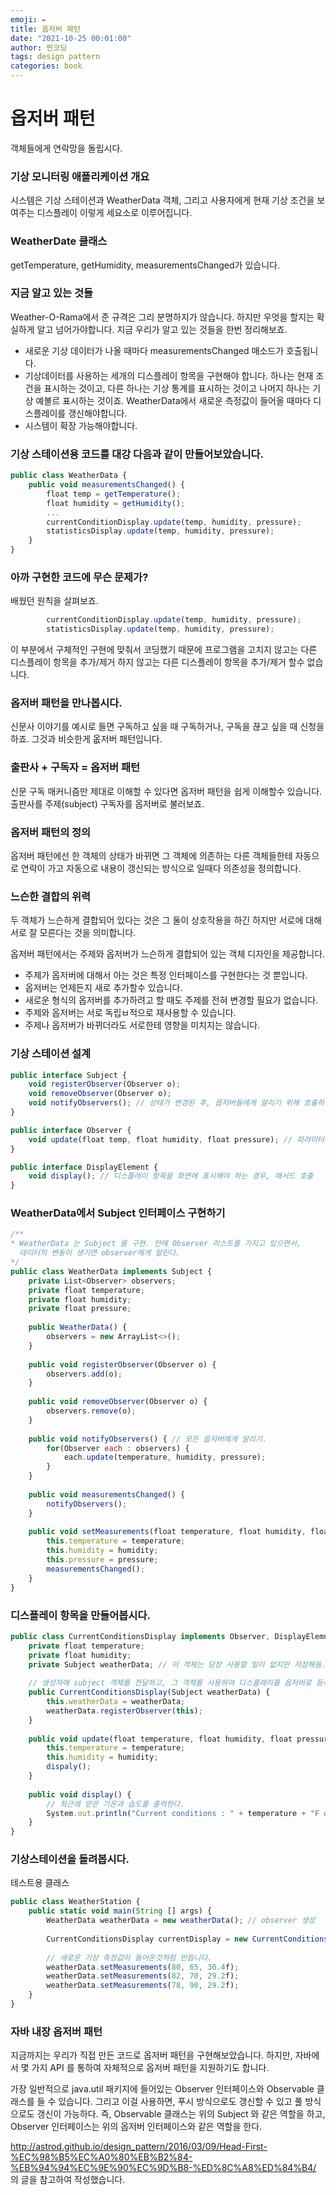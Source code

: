 ```yaml
---
emoji: ✒️
title: 옵저버 패턴
date: "2021-10-25 00:01:00"
author: 찐코딩
tags: design pattern
categories: book
---
```

# 옵저버 패턴

객체들에게 연락망을 돌립시다.

### 기상 모니터링 애플리케이션 개요

시스템은 기상 스테이션과 WeatherData 객체, 그리고 사용자에게 현재 기상 조건을 보여주는 디스플레이 이렇게 세요소로 이루어집니다.

### WeatherDate 클래스

getTemperature, getHumidity, measurementsChanged가 있습니다.

### 지금 알고 있는 것들

Weather-O-Rama에서 준 규격은 그리 분명하지가 않습니다. 하지만 우엇을 할지는 확실하게 알고 넘어가야합니다. 지금 우리가 알고 있는 것들을 한번 정리해보죠.

- 새로운 기상 데이터가 나올 때마다 measurementsChanged 매소드가 호출됩니다.
- 기상데이터를 사용하는 세개의 디스플레이 항목을 구현해야 합니다. 하나는 현재 조건을 표시하는 것이고, 다른 하나는 기상 통계를 표시하는 것이고 나머지 하나는 기상 예볼르 표시하는 것이죠. WeatherData에서 새로운 측정값이 들어올 때마다 디스플레이를 갱신해야합니다.
- 시스템이 확장 가능해야합니다.

### 기상 스테이션용 코드를 대강 다음과 같이 만들어보았습니다.

```jsx
public class WeatherData {
	public void measurementsChanged() {
		float temp = getTemperature();
		float humidity = getHumidity();
		...
		currentConditionDisplay.update(temp, humidity, pressure);
		statisticsDisplay.update(temp, humidity, pressure);
	}
}
```

### 아까 구현한 코드에 무슨 문제가?

배웠던 원칙을 살펴보죠.

```jsx
		currentConditionDisplay.update(temp, humidity, pressure);
		statisticsDisplay.update(temp, humidity, pressure);
```

이 부분에서 구체적인 구현에 맞춰서 코딩했기 때문에 프로그램을 고치지 않고는 다른 디스플레이 항목을 추가/제거 하지 않고는 다른 디스플레이 항목을 추가/제거 할수 없습니다.

### 옵저버 패턴을 만나봅시다.

신문사 이야기를 예시로 들면 구독하고 싶을 때 구독하거나, 구독을 끊고 싶을 때 신청을하죠. 그것과 비슷한게 옶저버 패턴입니다.

### 출판사 + 구독자 = 옵저버 패턴

신문 구독 매커니즘만 제대로 이해할 수 있다면 옵저버 패턴을 쉽게 이해할수 있습니다. 출판사를 주제(subject) 구독자를 옵저버로 불러보죠.

### 옵저버 패턴의 정의

옵저버 패턴에선 한 객체의 상태가 바뀌면 그 객체에 의존하는 다른 객체들한테 자동으로 연락이 가고 자동으로 내용이 갱신되는 방식으로 일때다 의존성을 정의합니다.

### 느슨한 결합의 위력

두 객체가 느슨하게 결합되어 있다는 것은 그 둘이 상호작용을 하긴 하지만 서로에 대해 서로 잘 모른다는 것을 의미합니다.

옵저버 패턴에서는 주제와 옵저버가 느슨하게 결합되어 있는 객체 디자인을 제공합니다.

- 주제가 옵저버에 대해서 아는 것은 특정 인터페이스를 구현한다는 것 뿐입니다.
- 옵저버는 언제든지 새로 추가할수 있습니다.
- 새로운 형식의 옵저버를 추가하려고 할 때도 주제를 전혀 변경할 필요가 없습니다.
- 주제와 옵저버는 서로 독립ㅂ적으로 재사용할 수 있습니다.
- 주제나 옵저버가 바뀌더라도 서로한테 영향을 미치지는 않습니다.

### 기상 스테이션 설계

```jsx
public interface Subject {
	void registerObserver(Observer o);
	void removeObserver(Observer o);
	void notifyObservers(); // 상태가 변경된 후, 옵저버들에게 알리기 위해 호출하는 메서드
}

public interface Observer {
    void update(float temp, float humidity, float pressure); // 파라미터는 기상 정보 변경시 옵저버들에게 전달되는 상태
}

public interface DisplayElement {
    void display(); // 디스플레이 항목을 화면에 표시해야 하는 경우, 매서드 호출
}
```

### WeatherData에서 Subject 인터페이스 구현하기

```jsx
/**
* WeatherData 는 Subject 를 구현. 안에 Observer 리스트를 가지고 있으면서,
  데이터의 변동이 생기면 observer에게 알린다.
*/
public class WeatherData implements Subject {
    private List<Observer> observers;
    private float temperature;
    private float humidity;
    private float pressure;
    
    public WeatherData() {
        observers = new ArrayList<>();
    }
    
    public void registerObserver(Observer o) {
        observers.add(o);
    }
    
    public void removeObserver(Observer o) {
        observers.remove(o);
    }
    
    public void notifyObservers() { // 모든 옵저버에게 알리기.
        for(Observer each : observers) {
            each.update(temperature, humidity, pressure);
        }
    }
    
    public void measurementsChanged() {
        notifyObservers();
    }
    
    public void setMeasurements(float temperature, float humidity, float pressure) {
        this.temperature = temperature;
        this.humidity = humidity;
        this.pressure = pressure;
        measurementsChanged();
    }
}
```

### 디스플레이 항목을 만들어봅시다.

```jsx
public class CurrentConditionsDisplay implements Observer, DisplayElemnt {
    private float temperature;
    private float humidity;
    private Subject weatherData; // 이 객체는 당장 사용할 일이 없지만 저장해둠. 
    
    // 생성자에 subject 객체를 전달하고, 그 객체를 사용하여 디스플레이를 옵저버로 등록한다.
    public CurrentConditionsDisplay(Subject weatherData) { 
        this.weatherData = weatherData;
        weatherData.registerObserver(this);
    }
    
    public void update(float temperature, float humidity, float pressure) {
        this.temperature = temperature;
        this.humidity = humidity;
        dispaly();
    }
    
    public void display() {
        // 최근에 얻은 기온과 습도를 출력한다.
        System.out.println("Current conditions : " + temperature + "F degrees and " + humidity + "% humidity");
    }
}
```

### 기상스테이션을 돌려봅시다.

테스트용 클래스

```jsx
public class WeatherStation {
    public static void main(String [] args) {
        WeatherData weatherData = new weatherData(); // observer 생성
        
        CurrentConditionsDisplay currentDisplay = new CurrentConditionsDisplay(weatherData);
        
        // 새로운 기상 측정값이 들어온것처럼 만듭니다.
        weatherData.setMeasurements(80, 65, 30.4f);
        weatherData.setMeasurements(82, 70, 29.2f);
        weatherData.setMeasurements(78, 90, 29.2f);
    }
}
```

### 자바 내장 옵저버 패턴

지금까지는 우리가 직접 만든 코드로 옵저버 패턴을 구현해보았습니다. 하지만, 자바에서 몇 가지 API 를 통하여 자체적으로 옵저버 패턴을 지원하기도 합니다.

가장 일반적으로 java.util 패키지에 들어있는 Observer 인터페이스와 Observable 클래스를 들 수 있습니다. 그리고 이걸 사용하면, 푸시 방식으로도 갱신할 수 있고 풀 방식으로도 갱신이 가능하다. 즉, Observable 클래스는 위의 Subject 와 같은 역할을 하고, Observer 인터페이스는 위의 옵저버 인터페이스와 같은 역할을 한다.

http://astrod.github.io/design_pattern/2016/03/09/Head-First-%EC%98%B5%EC%A0%80%EB%B2%84-%EB%94%94%EC%9E%90%EC%9D%B8-%ED%8C%A8%ED%84%B4/ 의 글을 참고하여 작성했습니다.
